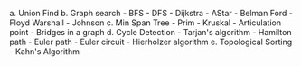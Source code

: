 a. Union Find
b. Graph search
	- BFS
	- DFS
	- Dijkstra
	- AStar
	- Belman Ford
	- Floyd Warshall
	- Johnson
c. Min Span Tree
	- Prim
 	- Kruskal
 	- Articulation point
 	- Bridges in a graph
d. Cycle Detection
	- Tarjan's algorithm
	- Hamilton path
	- Euler path
	- Euler circuit
	- Hierholzer algorithm
e. Topological Sorting
	- Kahn's Algorithm
